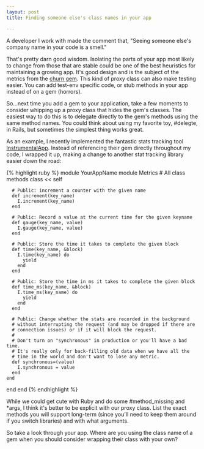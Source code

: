 ```yaml
---
layout: post
title: Finding someone else's class names in your app

---
```


A developer I work with made the comment that, "Seeing someone else's company name in your code is a smell."

That's pretty darn good wisdom. Isolating the parts of your app most likely to change from those that are stable could be one of the best heuristics for maintaining a growing app. It's good design and is the subject of the metrics from the [churn gem](https://rubygems.org/gems/churn).  This kind of proxy class can also make testing easier. You can add test-env specific code, or stub methods in your app instead of on a gem (horrors).

So...next time you add a gem to your application, take a few moments to consider whipping up a proxy class that hides the gem's classes. The easiest way to do this is to delegate directly to the gem's methods using the same method names.  You could think about using my favorite toy, #delegte, in Rails, but sometimes the simplest thing works great.

As an example, I recently implemented the fantastic stats tracking tool [InstrumentalApp](http://instrumentalapp.com/). Instead of referencing their gem directly throughout my code, I wrapped it up, making a change to another stat tracking library easier down the road:

{% highlight ruby %}
module YourAppName
  module Metrics
    # All class methods
    class << self

      # Public: increment a counter with the given name
      def increment(key_name)
        I.increment(key_name)
      end

      # Public: Record a value at the current time for the given keyname
      def gauge(key_name, value)
        I.gauge(key_name, value)
      end

      # Public: Store the time it takes to complete the given block
      def time(key_name, &block)
        I.time(key_name) do
          yield
        end
      end

      # Public: Store the time in ms it takes to complete the given block
      def time_ms(key_name, &block)
        I.time_ms(key_name) do
          yield
        end
      end

      # Public: Change whether the stats are recorded in the background
      # without interrupting the request (and may be dropped if there are
      # connection issues) or if it will block the request.
      #
      # Don't turn on "synchronous" in production or you'll have a bad time.
      # It's really only for back-filling old data when we have all the
      # time in the world and don't want to lose any metric.
      def synchronous=(value)
        I.synchronous = value
      end
    end
  end
end
{% endhighlight %}

While we could get cute with Ruby and do some #method\_missing and \*args, I think it's better to be explicit with our proxy class. List the exact methods you will support long-term (since you'll need to keep them around if you switch libraries) and with what arguments.

So take a look through your app. Where are you using the class name of a gem when you should consider wrapping their class with your own?
